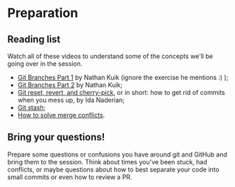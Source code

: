 # Preparation

## Reading list

Watch all of these videos to understand some of the concepts we'll be going over in the session.

- [Git Branches Part 1](https://www.youtube.com/watch?v=3sZ7RLDESew) by Nathan Kuik (ignore the exercise he mentions :) );
- [Git Branches Part 2](https://www.youtube.com/watch?v=_vgGeH3Dmwk) by Nathan Kuik;
- [Git reset, revert, and cherry-pick](https://www.youtube.com/watch?v=qf3vJYnxNu0), or in short: how to get rid of commits when you mess up, by Ida Naderian;
- [Git stash](https://www.youtube.com/watch?v=rlgrs8MA0Jg);
- [How to solve merge conflicts](https://www.youtube.com/watch?v=WlHQpRCEMwg).

## Bring your questions!

Prepare some questions or confusions you have around git and GitHub and bring them to the session. Think about times you've been stuck, had conflicts, or maybe questions about how to best separate your code into small commits or even how to review a PR.
